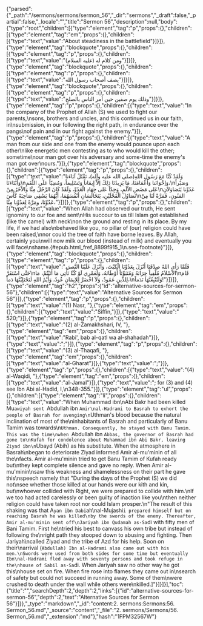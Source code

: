{"parsed":{"_path":"/sermons/sermons/sermon_56","_dir":"sermons","_draft":false,"_partial":false,"_locale":"","title":"Sermon 56","description":null,"body":{"type":"root","children":[{"type":"element","tag":"p","props":{},"children":[{"type":"element","tag":"em","props":{},"children":[{"type":"text","value":"About steadiness in the battlefield"}]}]},{"type":"element","tag":"blockquote","props":{},"children":[{"type":"element","tag":"p","props":{},"children":[{"type":"text","value":"ومن كلام له (عليه السلام)"}]}]},{"type":"element","tag":"blockquote","props":{},"children":[{"type":"element","tag":"p","props":{},"children":[{"type":"text","value":"يصف أصحاب رسول الله"}]}]},{"type":"element","tag":"blockquote","props":{},"children":[{"type":"element","tag":"p","props":{},"children":[{"type":"text","value":"وذلك يوم صفين حين أمر الناس بالصلح"}]}]},{"type":"element","tag":"p","props":{},"children":[{"type":"text","value":"In the company of the Prophet of Allah (S) we used to fight our parents,\nsons, brothers and uncles, and this continued us in our faith, in\nsubmission, in our following the right path, in endurance over the pangs\nof pain and in our fight against the enemy."}]},{"type":"element","tag":"p","props":{},"children":[{"type":"text","value":"A man from our side and one from the enemy would pounce upon each other\nlike energetic men contesting as to who would kill the other; sometime\nour man got over his adversary and some-time the enemy's man got over\nours."}]},{"type":"element","tag":"blockquote","props":{},"children":[{"type":"element","tag":"p","props":{},"children":[{"type":"text","value":"وَلَقَدْ كُنَّا مَعَ رَسُولِ اللهِ(صلى الله عليه وآله)، نَقْتُلُ آبَاءَنا وَأَبْنَاءَنَا\nوَإخْوَانَنا وَأَعْمَامَنَا، مَا يَزِيدُنَا ذلِكَ إلاَّ إِيمَاناً وَتَسْلِيماً، وَمُضِيّاً عَلَى اللَّقَمِ،\nوَصَبْراً عَلى مَضَضِ الاْلَمِ، وَجِدّاً عَلى جِهَادِ الْعَدُوِّ، وَلَقَدْ كَانَ الرَّجُلُ مِنَّا وَالاْخَرُ مِنْ\nعَدُوِّنا يَتَصَاوَلاَنِ تَصَاوُلَ الْفَحْلَيْنِ، يَتَخَالَسَانِ أَنْفُسَهُمَا، أيُّهُمَا يَسْقِي صَاحِبَهُ كَأْسَ\nالمَنُونِ، فَمَرَّةً لَنَا مِنْ عَدُوِّنَا، ومَرَّةً لِعَدُوِّنا مِنَّا،"}]}]},{"type":"element","tag":"p","props":{},"children":[{"type":"text","value":"When Allah had observed our truth, He sent ignominy to our foe and sent\nHis succour to us till Islam got established (like the camel) with neck\non the ground and resting in its place. By my life, if we had also\nbehaved like you, no pillar of (our) religion could have been raised,\nnor could the tree of faith have borne leaves. By Allah, certainly you\nwill now milk our blood (instead of milk) and eventually you will face\nshame.{#epub.html_fref_8899f915_1\n.see-footnote}"}]},{"type":"element","tag":"blockquote","props":{},"children":[{"type":"element","tag":"p","props":{},"children":[{"type":"text","value":"فَلَمَّا رَأَى اللهُ صِدْقَنَا أَنْزَلَ بِعَدُوِّنَا الْكَبْتَ، وَأَنْزَلَ عَلَيْنَا النَّصرَ، حَتَّى اسْتَقَرَّ\nالاْسْلاَمُ مُلْقِياً جِرَانَهُ وَمُتَبَوِّئاً أَوْطَانَهُ، وَلَعَمْرِي لَوْ كُنَّا نَأْتِي مَا أَتَيْتُمْ، مَا\nقَامَ لِلدِّينِ عَمُودٌ، وَلاَ اخْضَرَّ لِلاِيمَانِ عُودٌ، وَأَيْمُ اللهِ لَتَحْتَلِبُنَّهَا دَماً،\nوَلَتُتْبِعُنَّهَا نَدَماً!"}]}]},{"type":"element","tag":"h2","props":{"id":"alternative-sources-for-sermon-56"},"children":[{"type":"text","value":"Alternative Sources for Sermon 56"}]},{"type":"element","tag":"p","props":{},"children":[{"type":"text","value":"(1) Nasr, "},{"type":"element","tag":"em","props":{},"children":[{"type":"text","value":"Siffin,"}]},{"type":"text","value":" 520;"}]},{"type":"element","tag":"p","props":{},"children":[{"type":"text","value":"(2) al-Zamakhshari, IV, "},{"type":"element","tag":"em","props":{},"children":[{"type":"text","value":"Rabi', bab al-qatl wa al-shahadah"}]},{"type":"text","value":";"}]},{"type":"element","tag":"p","props":{},"children":[{"type":"text","value":"(3) al-Thaqafi, "},{"type":"element","tag":"em","props":{},"children":[{"type":"text","value":"al-Gharat"}]},{"type":"text","value":";"}]},{"type":"element","tag":"p","props":{},"children":[{"type":"text","value":"(4) al-Waqidi, "},{"type":"element","tag":"em","props":{},"children":[{"type":"text","value":"al-Jamal"}]},{"type":"text","value":"; for (3) and (4) see Ibn Abi al-Hadid, I,\n348-355."}]},{"type":"element","tag":"ul","props":{},"children":[{"type":"element","tag":"li","props":{},"children":[{"type":"text","value":"When Muhammad ibn\nAbi Bakr had been killed Mu`awiyah sent `Abdullah ibn `Amir\nal-Hadrami to Basrah to exhort the people of Basrah for avenging\n`Uthman's blood because the natural inclination of most of the\ninhabitants of Basrah and particularly of Banu Tamim was towards\n`Uthman. Consequently, he stayed with Banu Tamim. This was the time\nwhen `Abdullah ibn `Abbas, the governor of Basrah had gone to\nKufah for condolence about Muhammad ibn Abi Bakr, leaving Ziyad ibn\n`Ubayd (Abih) as his substitute. When the atmosphere in Basrah\nbegan to deteriorate Ziyad informed Amir al-mu'minin of all the\nfacts. Amir al-mu'minin tried to get Banu Tamim of Kufah ready but\nthey kept complete silence and gave no reply. When Amir al-mu'minin\nsaw this weakness and shamelessness on their part he gave this\nspeech namely that \"During the days of the Prophet (S) we did not\nsee whether those killed at our hands were our kith and kin, but\nwhoever collided with Right, we were prepared to collide with him.\nIf we too had acted carelessly or been guilty of inaction like you\nthen neither religion could have taken root nor could Islam prosper.\n\"The result of this shaking was that A`yan ibn Dabi`ah\nal-Mujashi`i prepared himself but on reaching Basrah he was killed\nby the swords of the enemy. Thereafter, Amir al-mu'minin sent off\nJariyah ibn Qudamah as-Sa`di with fifty men of Bani Tamim. First he\ntried his best to canvass his own tribe but instead of following the\nright path they stooped down to abusing and fighting. Then Jariyah\ncalled Ziyad and the tribe of Azd for his help. Soon on their\narrival (`Abdullah) Ibn al-Hadrami also came out with his men.\nSwords were used from both sides for some time but eventually Ibn\nal-Hadrami fled away with seventy persons and took refuge in the\nhouse of Sabil as-Sa`di. When Jariyah saw no other way he got this\nhouse set on fire. When fire rose into flames they came out in\nsearch of safety but could not succeed in running away. Some of them\nwere crushed to death under the wall while others were\nkilled.]"}]}]}],"toc":{"title":"","searchDepth":2,"depth":2,"links":[{"id":"alternative-sources-for-sermon-56","depth":2,"text":"Alternative Sources for Sermon 56"}]}},"_type":"markdown","_id":"content:2. sermons:Sermons:56. Sermon_56.md","_source":"content","_file":"2. sermons/Sermons/56. Sermon_56.md","_extension":"md"},"hash":"1FPM32567W"}